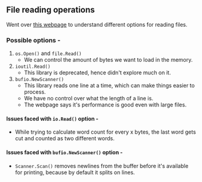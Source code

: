 ## File reading operations
Went over [this webpage](https://www.golinuxcloud.com/golang-read-a-file-methods/) to understand different options for reading files.

### Possible options -
1. `os.Open()` and `file.Read()`
    - We can control the amount of bytes we want to load in the memory.
2. `ioutil.Read()`
    - This library is deprecated, hence didn't explore much on it.
3. `bufio.NewScanner()`
    - This library reads one line at a time, which can make things easier to process.
    - We have no control over what the length of a line is.
    - The webpage says it's performance is good even with large files.

#### Issues faced with `io.Read()` option -
- While trying to calculate word count for every x bytes, the last word gets cut and counted as two different words.

#### Issues faced with `bufio.NewScanner()` option -
- `Scanner.Scan()` removes newlines from the buffer before it's available for printing, because by default it splits on lines.
